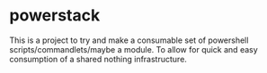 # powerstack

This is a project to try and make a consumable set of powershell scripts/commandlets/maybe a module. To allow for quick and easy consumption of a shared nothing infrastructure.

